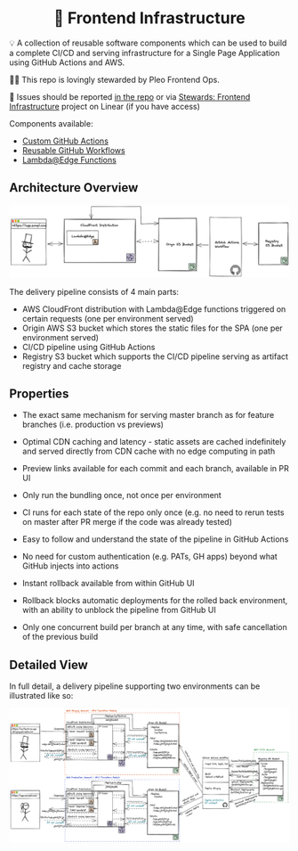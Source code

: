 <h1 align="center">
  🔋 Frontend Infrastructure
</h1>

💡 A collection of reusable software components which can be used to build a complete CI/CD and serving infrastructure for a Single Page Application using GitHub Actions and AWS.

👨‍🔧 This repo is lovingly stewarded by Pleo Frontend Ops.

🐛 Issues should be reported [in the repo](https://github.com/pleo-io/frontend-infrastructure/issues) or via [Stewards: Frontend Infrastructure](https://linear.app/pleo/project/stewards-project-web-eaf888bda3d6) project on Linear (if you have access)

Components available:

- [Custom GitHub Actions](/actions)
- [Reusable GitHub Workflows](/workflows)
- [Lambda@Edge Functions](/edge-lambdas)

## Architecture Overview

![](simple.png)

The delivery pipeline consists of 4 main parts:

- AWS CloudFront distribution with Lambda@Edge functions triggered on certain requests (one per environment served)
- Origin AWS S3 bucket which stores the static files for the SPA (one per environment served)
- CI/CD pipeline using GitHub Actions
- Registry S3 bucket which supports the CI/CD pipeline serving as artifact registry and cache storage

## Properties

- The exact same mechanism for serving master branch as for feature branches (i.e. production vs previews)
- Optimal CDN caching and latency - static assets are cached indefinitely and served directly from CDN cache with no edge computing in path
- Preview links available for each commit and each branch, available in PR UI

- Only run the bundling once, not once per environment
- CI runs for each state of the repo only once (e.g. no need to rerun tests on master after PR merge if the code was already tested)
- Easy to follow and understand the state of the pipeline in GitHub Actions
- No need for custom authentication (e.g. PATs, GH apps) beyond what GitHub injects into actions
- Instant rollback available from within GitHub UI
- Rollback blocks automatic deployments for the rolled back environment, with an ability to unblock the pipeline from GitHub UI
- Only one concurrent build per branch at any time, with safe cancellation of the previous build

## Detailed View

In full detail, a delivery pipeline supporting two environments can be illustrated like so:

![](full.png)
